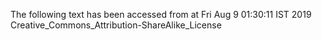 The following text has been accessed from at Fri Aug 9 01:30:11 IST 2019
Creative_Commons_Attribution-ShareAlike_License

